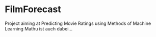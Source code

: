 # FilmForecast
Project aiming at Predicting Movie Ratings using Methods of Machine Learning
Mathu ist auch dabei...